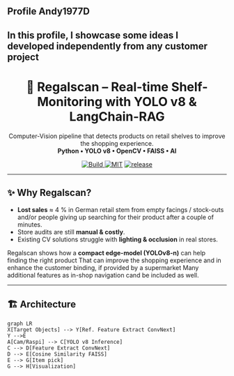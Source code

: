 ## Profile Andy1977D

## In this profile, I showcase some ideas I developed independently from any customer project


<h1 align="center">🛒 Regalscan – Real-time Shelf-Monitoring with YOLO v8 & LangChain-RAG</h1>

<p align="center">
 Computer-Vision pipeline that detects products on retail shelves to improve the shopping experience.<br>
 <strong>Python • YOLO v8 • OpenCV • FAISS • AI</strong>
</p>

<p align="center">
  <a href="https://github.com/andy1977d/regalscan/actions">
    <img alt="Build" src="https://github.com/andy1977d/regalscan/workflows/ci/badge.svg">
  </a>
  <a href="https://opensource.org/licenses/MIT"><img alt="MIT" src="https://img.shields.io/badge/License-MIT-green.svg"></a>
  <a href="https://github.com/andy1977d/regalscan/releases"><img alt="release" src="https://img.shields.io/github/v/release/andy1977d/regalscan"></a>
</p>

---

## ✨ Why Regalscan?

* **Lost sales** ≈ 4 % in German retail stem from empty facings / stock-outs and/or people giving up searching for their product after a couple of minutes. 
* Store audits are still **manual & costly**.  
* Existing CV solutions struggle with **lighting & occlusion** in real stores.

Regalscan shows how a **compact edge-model (YOLOv8-n)** can help finding the right product
That can improve the shopping experience and in enhance the customer binding, if provided by a supermarket
Many additional features as in-shop navigation cand be included as well.

---

## 🏗️ Architecture

```mermaid
graph LR
X[Target Objects] --> Y[Ref. Feature Extract ConvNext]
Y -->E
A[Cam/Raspi] --> C[YOLO v8 Inference]
C --> D[Feature Extract ConvNext]
D --> E[Cosine Similarity FAISS]
E --> G[Item pick]
G --> H[Visualization]

